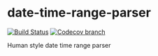 # date-time-range-parser

[![Build Status](https://travis-ci.org/vitalcode/date-time-range-parser.svg?branch=master)](https://travis-ci.org/vitalcode/date-time-range-parser?branch=master)
[![Codecov branch](https://img.shields.io/codecov/c/github/vitalcode/date-time-range-parser/master.svg)](http://codecov.io/github/vitalcode/date-time-range-parser?branch=master)

Human style date time range parser